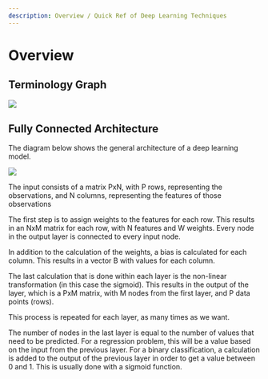 ```yaml
---
description: Overview / Quick Ref of Deep Learning Techniques
---
```


# Overview

## Terminology Graph

![](</public/image (14).png>)

## Fully Connected Architecture

The diagram below shows the general architecture of a deep learning model.

![](</public/image (34).png>)

The input consists of a matrix PxN, with P rows, representing the observations, and N columns, representing the features of those observations

The first step is to assign weights to the features for each row. This results in an NxM matrix for each row, with N features and W weights. Every node in the output layer is connected to every input node.&#x20;

In addition to the calculation of the weights, a bias is calculated for each column. This results in a vector B with values for each column.

The last calculation that is done within each layer is the non-linear transformation (in this case the sigmoid). This results in the output of the layer, which is a PxM matrix, with M nodes from the first layer, and P data points (rows).

This process is repeated for each layer, as many times as we want.

The number of nodes in the last layer is equal to the number of values that need to be predicted. For a regression problem, this will be a value based on the input from the previous layer. For a binary classification, a calculation is added to the output of the previous layer in order to get a value between 0 and 1. This is usually done with a sigmoid function.



